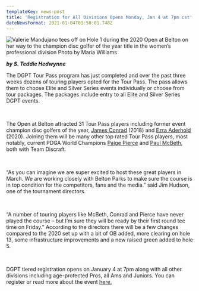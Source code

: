 ```yaml
---
templateKey: news-post
title: 'Registration for All Divisions Opens Monday, Jan 4 at 7pm cst'
dateNewsFormat: 2021-01-04T01:50:01.748Z
---
```

![Valerie Mandujano tees off on Hole 1 during the 2020 Open at Belton on her way to the champion disc golfer of the year title in the women’s professional division  Photo by Maria Williams](https://res.cloudinary.com/dqd4mwvjb/image/upload/v1609724884/Open%20DGC/News%20Assests/valerie-hole1-2020_bha7xp.jpg)

***by S. Teddie Hedwynne***

The DGPT Tour Pass program has just completed and over the past three weeks dozens of touring players opted for the Tour Pass. The pass allows them to choose Elite and Silver Series events individually or choose from tour packages. The packages include entry to all Elite and Silver Series DGPT events.

<br/>

The Open at Belton attracted 31 Tour Pass players including former event champion disc golfers of the year, [James Conrad](https://www.pdga.com/player/17295) (2018) and [Ezra Aderhold](https://www.pdga.com/player/121715) (2020). Joining them will be many other top rated Tour Pass players, most notably, current PDGA World Champions [Paige Pierce](https://www.pdga.com/player/29190) and [Paul McBeth](https://www.pdga.com/player/27523), both with Team Discraft.

<br/>

“As you can imagine we are super excited to host these great players in March. We are working closely with Belton Parks to make sure the course is in top condition for the competitors, fans and the media.” said Jim Hudson, one of the tournament directors.

<br/>

“A number of touring players like McBeth, Conrad and Pierce have never played the course – but I’m sure they will be ready by their first round tee time on Friday.” According to the directors there will be a few changes compared to the 2020 set up with a bit of OB added, more clearing on hole 13, some infrastructure improvements and a new raised green added to hole 5.

<br/>

DGPT tiered registration opens on January 4 at 7pm along with all other divisions including age-protected Pros, all Ams and Juniors. You can register or read more about the event [here.](https://www.discgolfscene.com/tournaments/The_Open_at_Belton_2021/register)